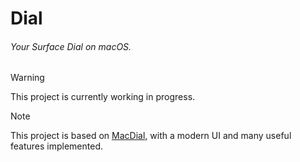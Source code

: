 # Dial

###### Your Surface Dial on macOS.

> [!WARNING]
> This project is currently working in progress.

> [!NOTE]
> This project is based on [MacDial,](https://github.com/andreasjhkarlsson/mac-dial) with a modern UI and many useful features implemented.
